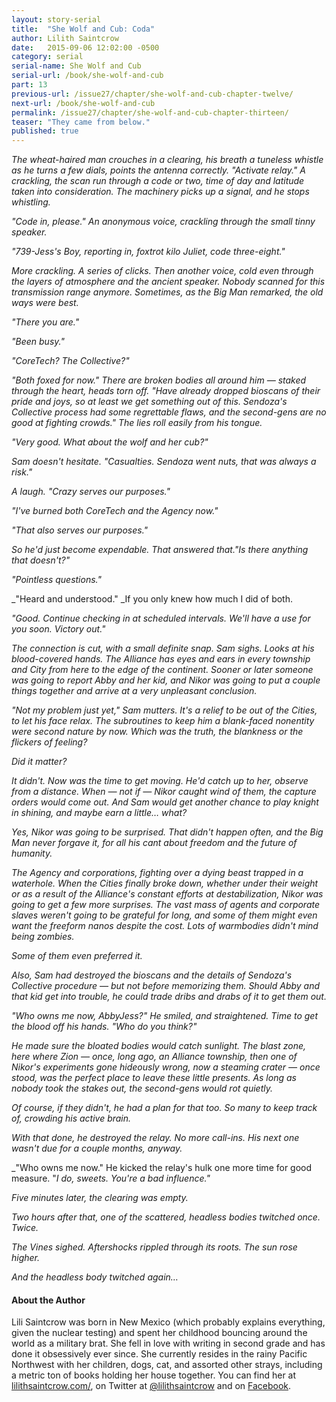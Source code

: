 ```yaml
---
layout: story-serial
title:  "She Wolf and Cub: Coda"
author: Lilith Saintcrow
date:   2015-09-06 12:02:00 -0500
category: serial
serial-name: She Wolf and Cub
serial-url: /book/she-wolf-and-cub
part: 13
previous-url: /issue27/chapter/she-wolf-and-cub-chapter-twelve/
next-url: /book/she-wolf-and-cub
permalink: /issue27/chapter/she-wolf-and-cub-chapter-thirteen/
teaser: "They came from below."
published: true
---
```



_The wheat-haired man crouches in a clearing, his breath a tuneless whistle as he turns a few dials, points the antenna correctly. "Activate relay." A crackling, the scan run through a code or two, time of day and latitude taken into consideration. The machinery picks up a signal, and he stops whistling._

_"Code in, please." An anonymous voice, crackling through the small tinny speaker._

_"739-Jess's Boy, reporting in, foxtrot kilo Juliet, code three-eight."_

_More crackling. A series of clicks. Then another voice, cold even through the layers of atmosphere and the ancient speaker. Nobody scanned for this transmission range anymore. Sometimes, as the Big Man remarked, the old ways were best._

_"There you are."_

_"Been busy."_

_"CoreTech? The Collective?"_

_"Both foxed for now." There are broken bodies all around him — staked through the heart, heads torn off. "Have already dropped bioscans of their pride and joys, so at least we get something out of this. Sendoza's Collective process had some regrettable flaws, and the second-gens are no good at fighting crowds." The lies roll easily from his tongue._

_"Very good. What about the wolf and her cub?"_

_Sam doesn't hesitate. "Casualties. Sendoza went nuts, that was always a risk."_

_A laugh. "Crazy serves our purposes."_

_"I've burned both CoreTech and the Agency now."_

_"That also serves our purposes."_

_So he'd just become expendable. That answered that."Is there anything that doesn't?"_

_"Pointless questions."_

_"Heard and understood." _If you only knew how much I did of both.

_"Good. Continue checking in at scheduled intervals. We'll have a use for you soon. Victory out."_

_The connection is cut, with a small definite snap. Sam sighs. Looks at his blood-covered hands. The Alliance has eyes and ears in every township and City from here to the edge of the continent. Sooner or later someone was going to report Abby and her kid, and Nikor was going to put a couple things together and arrive at a very unpleasant conclusion._

_"Not my problem just yet," Sam mutters. It's a relief to be out of the Cities, to let his face relax. The subroutines to keep him a blank-faced nonentity were second nature by now. Which was the truth, the blankness or the flickers of feeling?_

_Did it matter?_

_It didn't. Now was the time to get moving. He'd catch up to her, observe from a distance. When — not if — Nikor caught wind of them, the capture orders would come out. And Sam would get another chance to play knight in shining, and maybe earn a little… what?_

_Yes, Nikor was going to be surprised. That didn't happen often, and the Big Man never forgave it, for all his cant about freedom and the future of humanity._

_The Agency and corporations, fighting over a dying beast trapped in a waterhole. When the Cities finally broke down, whether under their weight or as a result of the Alliance's constant efforts at destabilization, Nikor was going to get a few more surprises. The vast mass of agents and corporate slaves weren't going to be grateful for long, and some of them might even want the freeform nanos despite the cost. Lots of warmbodies didn't mind being zombies._

_Some of them even preferred it._

_Also, Sam had destroyed the bioscans and the details of Sendoza's Collective procedure — but not before memorizing them. Should Abby and that kid get into trouble, he could trade dribs and drabs of it to get them out._

_"Who owns me now, AbbyJess?" He smiled, and straightened. Time to get the blood off his hands. "Who do you think?"_

_He made sure the bloated bodies would catch sunlight. The blast zone, here where Zion — once, long ago, an Alliance township, then one of Nikor's experiments gone hideously wrong, now a steaming crater — once stood, was the perfect place to leave these little presents. As long as nobody took the stakes out, the second-gens would rot quietly._

_Of course, if they didn't, he had a plan for that too. So many to keep track of, crowding his active brain._

_With that done, he destroyed the relay. No more call-ins. His next one wasn't due for a couple months, anyway._

_"Who owns me now." He kicked the relay's hulk one more time for good measure. "_I do, sweets. You're a bad influence."_

_Five minutes later, the clearing was empty._

_Two hours after that, one of the scattered, headless bodies twitched once. Twice._

_The Vines sighed. Aftershocks rippled through its roots. The sun rose higher._

_And the headless body twitched again…_

#### About the Author

Lili Saintcrow was born in New Mexico (which probably explains everything, given the nuclear testing) and spent her childhood bouncing around the world as a military brat. She fell in love with writing in second grade and has done it obsessively ever since. She currently resides in the rainy Pacific Northwest with her children, dogs, cat, and assorted other strays, including a metric ton of books holding her house together. You can find her at [lilithsaintcrow.com/](http://www.lilithsaintcrow.com/), on Twitter at [@lilithsaintcrow](https://twitter.com/lilithsaintcrow) and on [Facebook](https://www.facebook.com/pages/Lilith-Saintcrow/172118402032).
